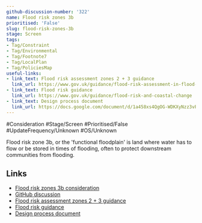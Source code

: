 ```yaml
---
github-discussion-number: '322'
name: Flood risk zones 3b
prioritised: 'False'
slug: flood-risk-zones-3b
stage: Screen
tags:
- Tag/Constraint
- Tag/Environmental
- Tag/Footnote7
- Tag/LocalPlan
- Tag/PoliciesMap
useful-links:
- link_text: Flood risk assessment zones 2 + 3 guidance
  link_url: https://www.gov.uk/guidance/flood-risk-assessment-in-flood-zones-2-and-3
- link_text: Flood risk guidance
  link_url: https://www.gov.uk/guidance/flood-risk-and-coastal-change
- link_text: Design process document
  link_url: https://docs.google.com/document/d/1a458xs4QgOG-WDKXyNzz3vPVLcAFh9jobIUn4wcgBTc/edit?usp=sharing
---
```


#Consideration #Stage/Screen #Prioritised/False #UpdateFrequency/Unknown #OS/Unknown

Flood risk zone 3b, or the 'functional floodplain' is land where water has to flow or be stored in times of flooding, often to protect downstream communities from flooding.

## Links

* [Flood risk zones 3b consideration](https://design.planning.data.gov.uk/planning-consideration/flood-risk-zones-3b)
* [GitHub discussion](https://github.com/digital-land/data-standards-backlog/discussions/322)
* [Flood risk assessment zones 2 + 3 guidance](https://www.gov.uk/guidance/flood-risk-assessment-in-flood-zones-2-and-3)
* [Flood risk guidance](https://www.gov.uk/guidance/flood-risk-and-coastal-change)
* [Design process document](https://docs.google.com/document/d/1a458xs4QgOG-WDKXyNzz3vPVLcAFh9jobIUn4wcgBTc/edit?usp=sharing)